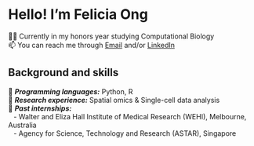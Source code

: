 # Hello! I’m Felicia Ong <br>
👨‍🎓 Currently in my honors year studying Computational Biology  <br>
📫 You can reach me through [Email](mailto:feliciaosy@u.nus.edu) and/or [LinkedIn](https://www.linkedin.com/in/feliciaosy)

## Background and skills <br>
🌟 ***Programming languages:*** Python, R  <br>
🔬 ***Research experience:*** Spatial omics & Single-cell data analysis <br>
🌸 ***Past internships:*** <br>
&ensp; - Walter and Eliza Hall Institute of Medical Research (WEHI), Melbourne, Australia <br>
&ensp; - Agency for Science, Technology and Research (ASTAR), Singapore 
